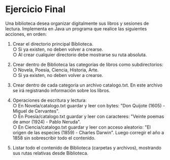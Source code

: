 # Ejercicio Final

Una biblioteca desea organizar digitalmente sus libros y sesiones de lectura. Implementa en Java un programa que realice las siguientes acciones, en orden:

1. Crear el directorio principal Biblioteca.  
   ○ Si ya existen, no deben volver a crearse.  
   ○ Al crear cualquier directorio debe mostrarse su ruta absoluta.

2. Crear dentro de Biblioteca las categorías de libros como subdirectorios:  
   ○ Novela, Poesía, Ciencia, Historia, Arte.  
   ○ Si ya existen, no deben volver a crearse.

3. Crear dentro de cada categoría un archivo catalogo.txt. En este archivo se irá registrando información sobre los libros.

4. Operaciones de escritura y lectura:  
   ○ En Novela/catalogo.txt guardar y leer con bytes: "Don Quijote (1605) - Miguel de Cervantes".  
   ○ En Poesía/catalogo.txt guardar y leer con caracteres: "Veinte poemas de amor (1924) - Pablo Neruda".  
   ○ En Ciencia/catalogo.txt guardar y leer con acceso aleatorio: "El origen de las especies (1859) - Charles Darwin". Luego corregir el año a 1858 sin sobrescribir todo el contenido.

5. Listar todo el contenido de Biblioteca (carpetas y archivos), mostrando sus rutas relativas desde Biblioteca.

